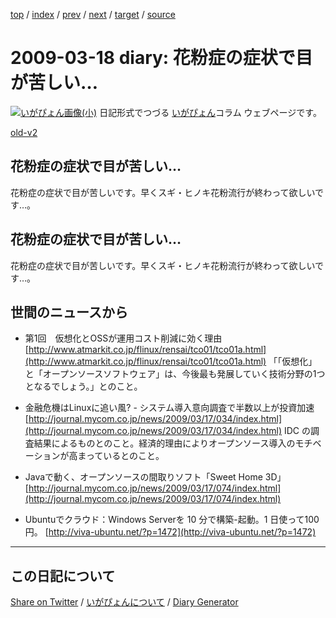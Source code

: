 [top](https://igapyon.github.io/diary/) 
 / [index](https://igapyon.github.io/diary/2009/index.html) 
 / [prev](https://igapyon.github.io/diary/2009/ig090313.html) 
 / [next](https://igapyon.github.io/diary/2009/ig090319.html) 
 / [target](https://igapyon.github.io/diary/2009/ig090318.html) 
 / [source](https://github.com/igapyon/diary/blob/gh-pages/2009/ig090318.html.src.md) 

2009-03-18 diary: 花粉症の症状で目が苦しい…
=====================================================================================================
[![いがぴょん画像(小)](https://igapyon.github.io/diary/images/iga200306s.jpg "いがぴょん")](https://igapyon.github.io/diary/memo/memoigapyon.html) 日記形式でつづる [いがぴょん](https://igapyon.github.io/diary/memo/memoigapyon.html)コラム ウェブページです。

[old-v2](ig090318-orig.html)

## 花粉症の症状で目が苦しい…

花粉症の症状で目が苦しいです。早くスギ・ヒノキ花粉流行が終わって欲しいです…。


## 花粉症の症状で目が苦しい…

花粉症の症状で目が苦しいです。早くスギ・ヒノキ花粉流行が終わって欲しいです…。

## 世間のニュースから

* 第1回　仮想化とOSSが運用コスト削減に効く理由
  [http://www.atmarkit.co.jp/flinux/rensai/tco01/tco01a.html](http://www.atmarkit.co.jp/flinux/rensai/tco01/tco01a.html)
  「「仮想化」と「オープンソースソフトウェア」は、今後最も発展していく技術分野の1つとなるでしょう。」とのこと。
  
* 金融危機はLinuxに追い風? - システム導入意向調査で半数以上が投資加速
  [http://journal.mycom.co.jp/news/2009/03/17/034/index.html](http://journal.mycom.co.jp/news/2009/03/17/034/index.html)
  IDC の調査結果によるものとのこと。経済的理由によりオープンソース導入のモチベーションが高まっているとのこと。
  
* Javaで動く、オープンソースの間取りソフト「Sweet Home 3D」
  [http://journal.mycom.co.jp/news/2009/03/17/074/index.html](http://journal.mycom.co.jp/news/2009/03/17/074/index.html)
  
* Ubuntuでクラウド：Windows Serverを 10 分で構築-起動。1 日使って100円。
  [http://viva-ubuntu.net/?p=1472](http://viva-ubuntu.net/?p=1472)

----------------------------------------------------------------------------------------------------

## この日記について

[Share on Twitter](https://twitter.com/intent/tweet?hashtags=igapyon%2Cdiary%2C%E3%81%84%E3%81%8C%E3%81%B4%E3%82%87%E3%82%93&text=%E8%8A%B1%E7%B2%89%E7%97%87%E3%81%AE%E7%97%87%E7%8A%B6%E3%81%A7%E7%9B%AE%E3%81%8C%E8%8B%A6%E3%81%97%E3%81%84%E2%80%A6&url=https%3A%2F%2Figapyon.github.io%2Fdiary%2F2009%2Fig090318.html) / [いがぴょんについて](https://igapyon.github.io/diary/memo/memoigapyon.html) / [Diary Generator](https://github.com/igapyon/igapyonv3)
